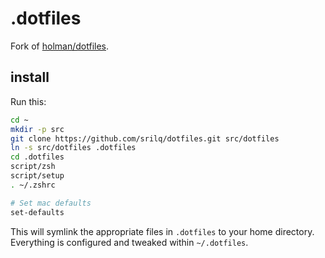 # .dotfiles

Fork of [holman/dotfiles](https://github.com/holman/dotfiles).

## install

Run this:

```sh
cd ~
mkdir -p src
git clone https://github.com/srilq/dotfiles.git src/dotfiles
ln -s src/dotfiles .dotfiles
cd .dotfiles
script/zsh
script/setup
. ~/.zshrc

# Set mac defaults
set-defaults
```

This will symlink the appropriate files in `.dotfiles` to your home directory.
Everything is configured and tweaked within `~/.dotfiles`.
